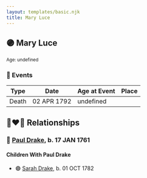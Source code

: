 ```yaml
---
layout: templates/basic.njk
title: Mary Luce
---
```

## 🟣 Mary Luce
<small>Age: undefined</small>

### 📆 Events

Type | Date | Age at Event | Place
------ | ------ | ------ | ------
Death | 02 APR 1792 | undefined |

## 👩‍❤️‍👨 Relationships

### 🔵 [Paul Drake](/people/3/33760536), b. 17 JAN 1761

#### Children With Paul Drake
* 🟣 [Sarah Drake](/people/5/55814233), b. 01 OCT 1782